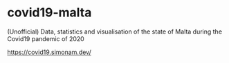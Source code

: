 # covid19-malta
(Unofficial) Data, statistics and visualisation of the state of Malta during the Covid19 pandemic of 2020

https://covid19.simonam.dev/
